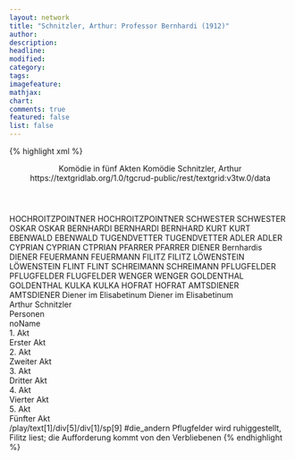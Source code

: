 ```yaml
---
layout: network
title: "Schnitzler, Arthur: Professor Bernhardi (1912)"
author:
description:
headline:
modified:
category:
tags:
imagefeature:
mathjax:
chart:
comments: true
featured: false
list: false
---
```

{% highlight xml %}
<?xml-model href="https://raw.githubusercontent.com/DLiNa/project/master/rules/lina.rnc"?><?xml-model href="https://raw.githubusercontent.com/DLiNa/project/master/rules/lina.sch"?>
<play xmlns="http://lina.digital">
  <header>
    <title>Professor Bernhardi</title>
    <subtitle>Komödie in fünf Akten</subtitle>
    <genretitle>Komödie</genretitle>
    <author>Schnitzler, Arthur</author>
    <date when="1912" type="premiere"/>
    <date when="1914" type="print"/>
    <source>https://textgridlab.org/1.0/tgcrud-public/rest/textgrid:v3tw.0/data</source>
  </header>
  <personae>
    <character>
      <name>HOCHROITZPOINTNER</name>
      <alias xml:id="hochroitzpointner">
        <name>HOCHROITZPOINTNER</name>
      </alias>
    </character>
    <character>
      <name>SCHWESTER</name>
      <alias xml:id="schwester">
        <name>SCHWESTER</name>
      </alias>
    </character>
    <character>
      <name>OSKAR</name>
      <alias xml:id="oskar">
        <name>OSKAR</name>
      </alias>
    </character>
    <character>
      <name>BERNHARDI</name>
      <alias xml:id="bernhardi">
        <name>BERNHARDI</name>
      </alias>
      <alias xml:id="bernhard">
        <name>BERNHARD</name>
      </alias>
    </character>
    <character>
      <name>KURT</name>
      <alias xml:id="kurt">
        <name>KURT</name>
      </alias>
    </character>
    <character>
      <name>EBENWALD</name>
      <alias xml:id="ebenwald">
        <name>EBENWALD</name>
      </alias>
    </character>
    <character>
      <name>TUGENDVETTER</name>
      <alias xml:id="tugendvetter">
        <name>TUGENDVETTER</name>
      </alias>
    </character>
    <character>
      <name>ADLER</name>
      <alias xml:id="adler">
        <name>ADLER</name>
      </alias>
    </character>
    <character>
      <name>CYPRIAN</name>
      <alias xml:id="cyprian">
        <name>CYPRIAN</name>
      </alias>
      <alias xml:id="ctprian">
        <name>CTPRIAN</name>
      </alias>
    </character>
    <character>
      <name>PFARRER</name>
      <alias xml:id="pfarrer">
        <name>PFARRER</name>
      </alias>
    </character>
    <character>
      <name>DIENER Bernhardis</name>
      <alias xml:id="diener_bernhardi">
        <name>DIENER</name>
      </alias>
    </character>
    <character>
      <name>FEUERMANN</name>
      <alias xml:id="feuermann">
        <name>FEUERMANN</name>
      </alias>
    </character>
    <character>
      <name>FILITZ</name>
      <alias xml:id="filitz">
        <name>FILITZ</name>
      </alias>
    </character>
    <character>
      <name>LÖWENSTEIN</name>
      <alias xml:id="löwenstein">
        <name>LÖWENSTEIN</name>
      </alias>
    </character>
    <character>
      <name>FLINT</name>
      <alias xml:id="flint">
        <name>FLINT</name>
      </alias>
    </character>
    <character>
      <name>SCHREIMANN</name>
      <alias xml:id="schreimann">
        <name>SCHREIMANN</name>
      </alias>
    </character>
    <character>
      <name>PFLUGFELDER</name>
      <alias xml:id="pflugfelder">
        <name>PFLUGFELDER</name>
      </alias>
      <alias xml:id="flugfelder">
        <name>FLUGFELDER</name>
      </alias>
    </character>
    <character>
      <name>WENGER</name>
      <alias xml:id="wenger">
        <name>WENGER</name>
      </alias>
    </character>
    <character>
      <name>GOLDENTHAL</name>
      <alias xml:id="goldenthal">
        <name>GOLDENTHAL</name>
      </alias>
    </character>
    <character>
      <name>KULKA</name>
      <alias xml:id="kulka">
        <name>KULKA</name>
      </alias>
    </character>
    <character>
      <name>HOFRAT</name>
      <alias xml:id="hofrat">
        <name>HOFRAT</name>
      </alias>
    </character>
    <character>
      <name>AMTSDIENER</name>
      <alias xml:id="amtsdiener">
        <name>AMTSDIENER</name>
      </alias>
    </character>
    <character>
      <name>Diener im Elisabetinum</name>
      <alias xml:id="diener_elisabetinum">
        <name>Diener im Elisabetinum</name>
      </alias>
    </character>
  </personae>
  <text>
    <div>
      <head>Arthur Schnitzler</head>
    </div>
    <div>
      <head>Personen</head>
      <div>
        <head>noName</head>
      </div>
    </div>
    <div>
      <head>1. Akt</head>
      <div>
        <head>Erster Akt</head>
        <sp who="#hochroitzpointner">
          <amount n="57" unit="speech_acts"/>
          <amount n="633" unit="words"/>
          <amount n="42" unit="lines"/>
          <amount n="3694" unit="chars"/>
        </sp>
        <sp who="#schwester">
          <amount n="20" unit="speech_acts"/>
          <amount n="121" unit="words"/>
          <amount n="15" unit="lines"/>
          <amount n="654" unit="chars"/>
        </sp>
        <sp who="#oskar">
          <amount n="24" unit="speech_acts"/>
          <amount n="195" unit="words"/>
          <amount n="20" unit="lines"/>
          <amount n="1085" unit="chars"/>
        </sp>
        <sp who="#hochroitzpointner #schwester">
          <amount n="1" unit="speech_acts"/>
          <amount n="4" unit="words"/>
          <amount n="1" unit="lines"/>
          <amount n="29" unit="chars"/>
        </sp>
        <sp who="#bernhardi">
          <amount n="89" unit="speech_acts"/>
          <amount n="1446" unit="words"/>
          <amount n="60" unit="lines"/>
          <amount n="8425" unit="chars"/>
        </sp>
        <sp who="#kurt">
          <amount n="23" unit="speech_acts"/>
          <amount n="295" unit="words"/>
          <amount n="15" unit="lines"/>
          <amount n="1708" unit="chars"/>
        </sp>
        <sp who="#ebenwald">
          <amount n="39" unit="speech_acts"/>
          <amount n="623" unit="words"/>
          <amount n="25" unit="lines"/>
          <amount n="3638" unit="chars"/>
        </sp>
        <sp who="#tugendvetter">
          <amount n="25" unit="speech_acts"/>
          <amount n="515" unit="words"/>
          <amount n="14" unit="lines"/>
          <amount n="2938" unit="chars"/>
        </sp>
        <sp who="#adler">
          <amount n="29" unit="speech_acts"/>
          <amount n="562" unit="words"/>
          <amount n="15" unit="lines"/>
          <amount n="3280" unit="chars"/>
        </sp>
        <sp who="#cyprian">
          <amount n="14" unit="speech_acts"/>
          <amount n="505" unit="words"/>
          <amount n="4" unit="lines"/>
          <amount n="3013" unit="chars"/>
        </sp>
        <sp who="#pfarrer">
          <amount n="20" unit="speech_acts"/>
          <amount n="367" unit="words"/>
          <amount n="10" unit="lines"/>
          <amount n="2140" unit="chars"/>
        </sp>
      </div>
    </div>
    <div>
      <head>2. Akt</head>
      <div>
        <head>Zweiter Akt</head>
        <sp who="#oskar">
          <amount n="42" unit="speech_acts"/>
          <amount n="549" unit="words"/>
          <amount n="29" unit="lines"/>
          <amount n="3168" unit="chars"/>
        </sp>
        <sp who="#diener_bernhardi">
          <amount n="11" unit="speech_acts"/>
          <amount n="24" unit="words"/>
          <amount n="4" unit="lines"/>
          <amount n="137" unit="chars"/>
        </sp>
        <sp who="#feuermann">
          <amount n="28" unit="speech_acts"/>
          <amount n="726" unit="words"/>
          <amount n="17" unit="lines"/>
          <amount n="4094" unit="chars"/>
        </sp>
        <sp who="#filitz">
          <amount n="33" unit="speech_acts"/>
          <amount n="864" unit="words"/>
          <amount n="9" unit="lines"/>
          <amount n="5132" unit="chars"/>
        </sp>
        <sp who="#löwenstein">
          <amount n="30" unit="speech_acts"/>
          <amount n="402" unit="words"/>
          <amount n="21" unit="lines"/>
          <amount n="2313" unit="chars"/>
        </sp>
        <sp who="#bernhardi">
          <amount n="154" unit="speech_acts"/>
          <amount n="2693" unit="words"/>
          <amount n="103" unit="lines"/>
          <amount n="15276" unit="chars"/>
        </sp>
        <sp who="#cyprian">
          <amount n="41" unit="speech_acts"/>
          <amount n="1412" unit="words"/>
          <amount n="11" unit="lines"/>
          <amount n="8120" unit="chars"/>
        </sp>
        <sp who="#bernhard">
          <amount n="1" unit="speech_acts"/>
        </sp>
        <sp who="#ebenwald">
          <amount n="30" unit="speech_acts"/>
          <amount n="901" unit="words"/>
          <amount n="11" unit="lines"/>
          <amount n="5441" unit="chars"/>
        </sp>
        <sp who="#flint">
          <amount n="70" unit="speech_acts"/>
          <amount n="2375" unit="words"/>
          <amount n="38" unit="lines"/>
          <amount n="13876" unit="chars"/>
        </sp>
      </div>
    </div>
    <div>
      <head>3. Akt</head>
      <div>
        <head>Dritter Akt</head>
        <sp who="#hochroitzpointner">
          <amount n="15" unit="speech_acts"/>
          <amount n="100" unit="words"/>
          <amount n="11" unit="lines"/>
          <amount n="552" unit="chars"/>
        </sp>
        <sp who="#schreimann">
          <amount n="58" unit="speech_acts"/>
          <amount n="801" unit="words"/>
          <amount n="43" unit="lines"/>
          <amount n="4865" unit="chars"/>
        </sp>
        <sp who="#ebenwald">
          <amount n="66" unit="speech_acts"/>
          <amount n="1808" unit="words"/>
          <amount n="41" unit="lines"/>
          <amount n="10960" unit="chars"/>
        </sp>
        <sp who="#pflugfelder">
          <amount n="44" unit="speech_acts"/>
          <amount n="1101" unit="words"/>
          <amount n="33" unit="lines"/>
          <amount n="6639" unit="chars"/>
        </sp>
        <sp who="#filitz">
          <amount n="37" unit="speech_acts"/>
          <amount n="635" unit="words"/>
          <amount n="32" unit="lines"/>
          <amount n="3979" unit="chars"/>
        </sp>
        <sp who="#adler">
          <amount n="17" unit="speech_acts"/>
          <amount n="320" unit="words"/>
          <amount n="11" unit="lines"/>
          <amount n="1980" unit="chars"/>
        </sp>
        <sp who="#diener_elisabetinum">
          <amount n="2" unit="speech_acts"/>
        </sp>
        <sp who="#wenger">
          <amount n="14" unit="speech_acts"/>
          <amount n="154" unit="words"/>
          <amount n="9" unit="lines"/>
          <amount n="907" unit="chars"/>
        </sp>
        <sp who="#ebenwald #schreimann #wenger #adler">
          <amount n="2" unit="speech_acts"/>
          <amount n="3" unit="words"/>
          <amount n="2" unit="lines"/>
          <amount n="28" unit="chars"/>
        </sp>
        <sp who="#bernhardi">
          <amount n="43" unit="speech_acts"/>
          <amount n="1442" unit="words"/>
          <amount n="18" unit="lines"/>
          <amount n="8975" unit="chars"/>
        </sp>
        <sp who="#ebenwald #schreimann">
          <amount n="1" unit="speech_acts"/>
          <amount n="2" unit="words"/>
          <amount n="1" unit="lines"/>
          <amount n="13" unit="chars"/>
        </sp>
        <sp who="#cyprian">
          <amount n="31" unit="speech_acts"/>
          <amount n="585" unit="words"/>
          <amount n="23" unit="lines"/>
          <amount n="3464" unit="chars"/>
        </sp>
        <sp who="#löwenstein">
          <amount n="23" unit="speech_acts"/>
          <amount n="429" unit="words"/>
          <amount n="20" unit="lines"/>
          <amount n="2675" unit="chars"/>
        </sp>
        <sp who="#flugfelder">
          <amount n="1" unit="speech_acts"/>
          <amount n="7" unit="words"/>
          <amount n="1" unit="lines"/>
          <amount n="37" unit="chars"/>
        </sp>
        <sp who="#ctprian">
          <amount n="1" unit="speech_acts"/>
          <amount n="11" unit="words"/>
          <amount n="1" unit="lines"/>
          <amount n="61" unit="chars"/>
        </sp>
      </div>
    </div>
    <div>
      <head>4. Akt</head>
      <div>
        <head>Vierter Akt</head>
        <sp who="#löwenstein">
          <amount n="48" unit="speech_acts"/>
          <amount n="533" unit="words"/>
          <amount n="39" unit="lines"/>
          <amount n="3123" unit="chars"/>
        </sp>
        <sp who="#pflugfelder">
          <amount n="38" unit="speech_acts"/>
          <amount n="967" unit="words"/>
          <amount n="25" unit="lines"/>
          <amount n="5730" unit="chars"/>
        </sp>
        <sp who="#cyprian">
          <amount n="35" unit="speech_acts"/>
          <amount n="391" unit="words"/>
          <amount n="30" unit="lines"/>
          <amount n="2341" unit="chars"/>
        </sp>
        <sp who="#kurt">
          <amount n="4" unit="speech_acts"/>
          <amount n="55" unit="words"/>
          <amount n="1" unit="lines"/>
          <amount n="313" unit="chars"/>
        </sp>
        <sp who="#goldenthal">
          <amount n="51" unit="speech_acts"/>
          <amount n="1234" unit="words"/>
          <amount n="25" unit="lines"/>
          <amount n="7491" unit="chars"/>
        </sp>
        <sp who="#bernhardi">
          <amount n="79" unit="speech_acts"/>
          <amount n="1939" unit="words"/>
          <amount n="41" unit="lines"/>
          <amount n="10911" unit="chars"/>
        </sp>
        <sp who="#oskar">
          <amount n="4" unit="speech_acts"/>
          <amount n="35" unit="words"/>
          <amount n="4" unit="lines"/>
          <amount n="200" unit="chars"/>
        </sp>
        <sp who="#adler">
          <amount n="4" unit="speech_acts"/>
          <amount n="90" unit="words"/>
          <amount n="2" unit="lines"/>
          <amount n="567" unit="chars"/>
        </sp>
        <sp who="#diener_bernhardi">
          <amount n="8" unit="speech_acts"/>
          <amount n="11" unit="words"/>
          <amount n="2" unit="lines"/>
          <amount n="57" unit="chars"/>
        </sp>
        <sp who="#pfarrer">
          <amount n="30" unit="speech_acts"/>
          <amount n="1476" unit="words"/>
          <amount n="8" unit="lines"/>
          <amount n="8718" unit="chars"/>
        </sp>
        <sp who="#kulka">
          <amount n="17" unit="speech_acts"/>
          <amount n="458" unit="words"/>
          <amount n="9" unit="lines"/>
          <amount n="2810" unit="chars"/>
        </sp>
      </div>
    </div>
    <div>
      <head>5. Akt</head>
      <div>
        <head>Fünfter Akt</head>
        <sp who="#hofrat">
          <amount n="87" unit="speech_acts"/>
          <amount n="1672" unit="words"/>
          <amount n="53" unit="lines"/>
          <amount n="9956" unit="chars"/>
        </sp>
        <sp who="#amtsdiener">
          <amount n="2" unit="speech_acts"/>
        </sp>
        <sp who="#amtsdiener">
          <amount n="10" unit="speech_acts"/>
          <amount n="42" unit="words"/>
          <amount n="4" unit="lines"/>
          <amount n="241" unit="chars"/>
        </sp>
        <sp who="#feuermann">
          <amount n="10" unit="speech_acts"/>
          <amount n="108" unit="words"/>
          <amount n="8" unit="lines"/>
          <amount n="626" unit="chars"/>
        </sp>
        <sp who="#flint">
          <amount n="85" unit="speech_acts"/>
          <amount n="2799" unit="words"/>
          <amount n="47" unit="lines"/>
          <amount n="16562" unit="chars"/>
        </sp>
        <sp who="#ebenwald">
          <amount n="14" unit="speech_acts"/>
          <amount n="227" unit="words"/>
          <amount n="7" unit="lines"/>
          <amount n="1395" unit="chars"/>
        </sp>
        <sp who="#tugendvetter">
          <amount n="17" unit="speech_acts"/>
          <amount n="303" unit="words"/>
          <amount n="8" unit="lines"/>
          <amount n="1663" unit="chars"/>
        </sp>
        <sp who="#bernhardi">
          <amount n="65" unit="speech_acts"/>
          <amount n="1443" unit="words"/>
          <amount n="38" unit="lines"/>
          <amount n="8072" unit="chars"/>
        </sp>
        <sp who="#flint #ebenwald">
          <amount n="1" unit="speech_acts"/>
        </sp>
      </div>
    </div>
  </text>
  <documentation>
    <change n="1" who="dariokampkaspar" type="expandCollective">
      <path>/play/text[1]/div[5]/div[1]/sp[9]</path>
      <orig>#die_andern</orig>
      <comment>Pflugfelder wird ruhiggestellt, Filitz liest; die Aufforderung kommt von den Verbliebenen</comment>
    </change>
  </documentation>
</play>
{% endhighlight %}